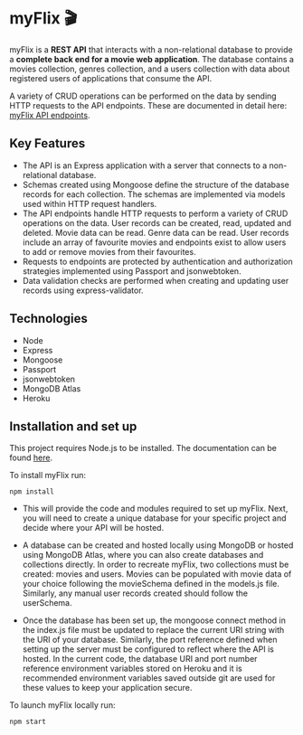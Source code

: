 # myFlix 🎬

myFlix is a **REST API** that interacts with a non-relational database to provide a **complete back end for a movie web application**. The database contains a movies collection, genres collection, and a users collection with data about registered users of applications that consume the API. 

A variety of CRUD operations can be performed on the data by sending HTTP requests to the API endpoints. These are documented in detail here: [myFlix API endpoints](https://ancas-myflixapi.herokuapp.com/documentation.html).

## Key Features

- The API is an Express application with a server that connects to a non-relational database.
- Schemas created using Mongoose define the structure of the database records for each collection. The schemas are implemented via models used within HTTP request handlers. 
- The API endpoints handle HTTP requests to perform a variety of CRUD operations on the data. User records can be created, read, updated and deleted. Movie data can be read. Genre data can be read. User records include an array of favourite movies and endpoints exist to allow users to add or remove movies from their favourites. 
- Requests to endpoints are protected by authentication and authorization strategies implemented using Passport and jsonwebtoken.
- Data validation checks are performed when creating and updating user records using express-validator.

## Technologies

- Node
- Express
- Mongoose
- Passport
- jsonwebtoken
- MongoDB Atlas
- Heroku

## Installation and set up

This project requires Node.js to be installed. The documentation can be found [here](https://nodejs.org/en/).

To install myFlix run: 
```
npm install
```
- This will provide the code and modules required to set up myFlix. Next, you will need to create a unique database for your specific project and decide where your API will be hosted. 

- A database can be created and hosted locally using MongoDB or hosted using MongoDB Atlas, where you can also create databases and collections directly. In order to recreate myFlix, two collections must be created: movies and users. Movies can be populated with movie data of your choice following the movieSchema defined in the models.js file. Similarly, any manual user records created should follow the userSchema.

- Once the database has been set up, the mongoose connect method in the index.js file must be updated to replace the current URI string with the URI of your database. Similarly, the port reference defined when setting up the server must be configured to reflect where the API is hosted. In the current code, the database URI and port number reference environment variables stored on Heroku and it is recommended environment variables saved outside git are used for these values to keep your application secure.

To launch myFlix locally run:
```
npm start
```










